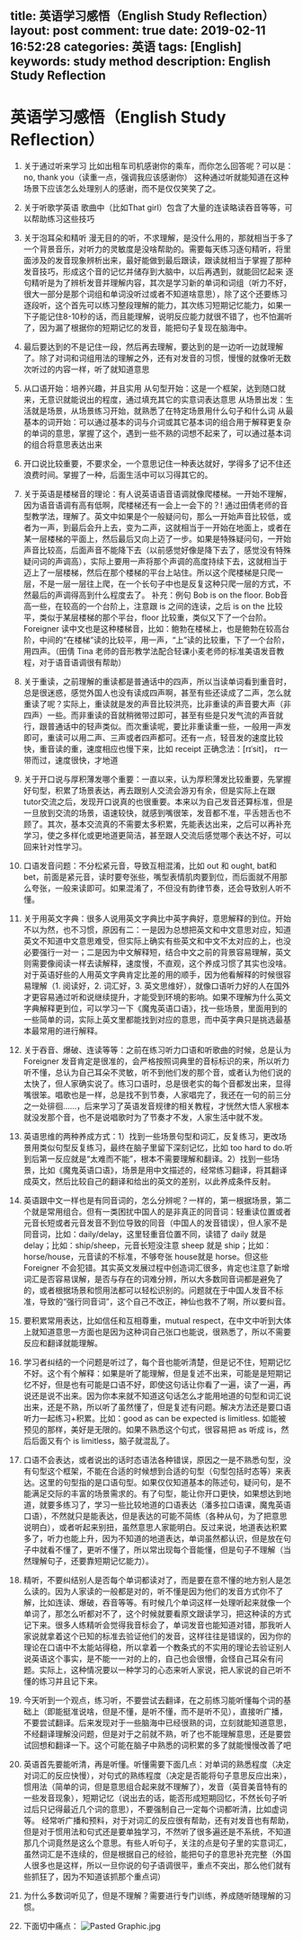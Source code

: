 title: 英语学习感悟（English Study Reflection）
layout: post
comment: true
date: 2019-02-11 16:52:28
categories: 英语
tags: [English]
keywords: study method
description: English Study Reflection
---

# 英语学习感悟（English Study Reflection）
1. 关于通过听来学习
比如出租车司机感谢你的乘车，而你怎么回答呢？可以是： no, thank you（读重一点，强调我应该感谢你）
这种通过听就能知道在这种场景下应该怎么处理别人的感谢，而不是仅仅笑笑了之。

2. 关于听歌学英语
歌曲中（比如That girl）包含了大量的连读略读吞音等等，可以帮助练习这些技巧

3. 关于泡耳朵和精听
漫无目的的听，不求理解，是没什么用的，那就相当于多了一个背景音乐，对听力的灵敏度是没啥帮助的。需要每天练习逐句精听，将里面涉及的发音现象辨析出来，最好能做到最后跟读，跟读就相当于掌握了那种发音技巧，形成这个音的记忆并储存到大脑中，以后再遇到，就能回忆起来
逐句精听是为了辨析发音并理解内容，其次是学习新的单词和词组（听力不好，很大一部分是那个词组和单词没听过或者不知道啥意思），除了这个还要练习逐段听，这个首先可以练习整段理解的能力，其次练习短期记忆能力，如果一下子能记住8-10秒的话，而且能理解，说明反应能力就很不错了，也不怕漏听了，因为漏了根据你的短期记忆的发音，能把句子复现在脑海中。

4. 最后要达到的不是记住一段，然后再去理解，要达到的是一边听一边就理解了。除了对词和词组用法的理解之外，还有对发音的习惯，慢慢的就像听无数次听过的内容一样，听了就知道意思

5. 从口语开始：培养兴趣，并且实用
从句型开始：这是一个框架，达到随口就来，无意识就能说出的程度，通过填充其它的实意词表达意思
从场景出发：生活就是场景，从场景练习开始，就熟悉了在特定场景用什么句子和什么词
从最基本的词开始：可以通过基本的词与介词或其它基本词的组合用于解释更复杂的单词的意思，掌握了这个，遇到一些不熟的词想不起来了，可以通过基本词的组合将意思表达出来

6. 开口说比较重要，不要求全，一个意思记住一种表达就好，学得多了记不住还浪费时间。掌握了一种，后面生活中可以习得其它的。

7. 关于英语是楼梯音的理论：有人说英语语音语调就像爬楼梯。一开始不理解，因为语音语调有高有低啊，爬楼梯还有一会上一会下的？! 通过田倩老师的音型教学法，理解了。英文中如果是个一般疑问句，那么一开始声音比较低，或者为一声，到最后会升上去，变为二声，这就相当于一开始在地面上，或者在某一层楼梯的平面上，然后最后又向上迈了一步。如果是特殊疑问句，一开始声音比较高，后面声音不能降下去（以前感觉好像是降下去了，感觉没有特殊疑问词的声调高），实际上要用一声将那个声调的高度持续下去，这就相当于迈上了一层楼梯，然后在那个楼梯的平台上站住。所以这个爬楼梯是只爬一层，不是一层一层往上爬，在一个长句子中也是反复这种只爬一层的方式，不然最后的声调得高到什么程度去了。
补充：例句 Bob is on the floor. Bob音高一些，在较高的一个台阶上，注意跟 is 之间的连读，之后 is on the 比较平，类似于某层楼梯的那个平台，floor 比较重，类似又下了一个台阶。 Foreigner 读中文也是这种楼梯音，比如：鲍勃在楼梯上，也是鲍勃在较高台阶，中间的“在楼梯”读的比较平，用一声，“上”读的比较重，下了一个台阶，用四声。（田倩 Tina 老师的音形教学法配合轻课小麦老师的标准美语发音教程，对于语音语调很有帮助）

8. 关于重读，之前理解的重读都是普通话中的四声，所以当读单词看到重音时，总是很迷惑，感觉外国人也没有读成四声啊，甚至有些还读成了二声，怎么就重读了呢？实际上，重读就是发的声音比较洪亮，比非重读的声音要大声（非四声）一些。而非重读的音就稍微带过即可，甚至有些是只发气流的声音就行，跟普通话中的轻声类似。而次重读呢，要比非重读重一些，一般用一声发即可，重读可以用二声、三声或者四声都可。还有一点，轻音发的速度比较快，重音读的重，速度相应也慢下来，比如 receipt 正确念法：[rɪˈsit]， rɪ一带而过，速度很快，才地道

9. 关于开口说与厚积薄发哪个重要：一直以来，认为厚积薄发比较重要，先掌握好句型，积累了场景表达，再去跟别人交流会游刃有余，但是实际上在跟 tutor交流之后，发现开口说真的也很重要。本来以为自己发音还算标准，但是一旦放到交流的场景，语速较快，就感到嘴很笨，发音都不准，平舌翘舌也不顾了。其次，基本交流真的不需要太多积累，先能表达出来，之后可以再补充学习，使之多样化或更地道更简洁，甚至跟人交流后感觉哪个表达不好，可以回来针对性学习。

10. 口语发音问题：不分松紧元音，导致互相混淆，比如 out 和 ought, bat和bet，前面是紧元音，读时要夸张些，嘴型表情肌肉要到位，而后面就不用那么夸张，一般来读即可。如果混淆了，不但没有韵律节奏，还会导致别人听不懂。

11. 关于用英文字典：很多人说用英文字典比中英字典好，意思解释的到位。开始不以为然，也不习惯，原因有二：一是因为总想把英文和中文意思对应，知道英文不知道中文意思难受，但实际上确实有些英文和中文不太对应的上，也没必要强行一对一；二是因为中文解释短，结合中文之前的背景容易理解，英文则需要像阅读一样去读解释，速度慢，不直观，这个养成习惯了其实也没啥。对于英语好些的人用英文字典肯定比差的用的顺手，因为他看解释的时候很容易理解（1. 阅读好，2. 词汇好，3. 英文思维好），就像口语听力好的人在国外才更容易通过听和说继续提升，才能受到环境的影响。如果不理解为什么英文字典解释更到位，可以学习一下《魔鬼英语口语》，找一些场景，里面用到的一些简单的词，实际上英文里都能找到对应的意思，而中英字典只是挑选最基本最常用的进行解释。

12. 关于吞音、爆破、连读等等：之前在练习听力口语和听歌曲的时候，总是认为 Foreigner 发音肯定是很准的，会严格按照词典里的音标标识的来，所以听力听不懂，总认为自己耳朵不灵敏，听不到他们发的那个音，或者认为他们说的太快了，但人家确实说了。练习口语时，总是很老实的每个音都发出来，显得嘴很笨。唱歌也是一样，总是找不到节奏，人家唱完了，我还在一句的前三分之一处徘徊......，后来学习了英语发音规律的相关教程，才恍然大悟人家根本就没发那个音，也不是说唱歌时为了节奏才不发，人家生活中就不发。

13. 英语思维的两种养成方式：1）找到一些场景句型和词汇，反复练习，更改场景用类似句型反复练习，最终在脑子里留下深刻记忆，比如 too hard to do.听到后第一反应就是“太难而不能”，根本不需要理解和翻译。2）找到一些场景，比如《魔鬼英语口语》，场景是用中文描述的，经常练习翻译，将其翻译成英文，然后比较自己的翻译和给出的英文的差别，以此养成条件反射。

14. 英语跟中文一样也是有同音词的，怎么分辨呢？一样的，第一根据场景，第二个就是常用组合。但有一类困扰中国人的是非真正的同音词：轻重读位置或者元音长短或者元音发音不到位导致的同音（中国人的发音错误），但人家不是同音词，比如：daily/delay，这里轻重音位置不同，读错了 daily 就是 delay；比如：ship/sheep，元音长短没注意 sheep 就是 ship；比如：horse/house，元音读的不标准，不够夸张 house就是 horse。但这些 Foreigner 不会犯错。其实英文发展过程中创造词汇很多，肯定也注意了新增词汇是否容易误解，是否与存在的词难分辨，所以大多数同音词都是避免了的，或者根据场景和惯用法都可以轻松识别的。问题就在于中国人发音不标准，导致的“强行同音词”，这个自己不改正，神仙也救不了啊，所以要纠音。

15. 要积累常用表达，比如信任和互相尊重，mutual respect，在中文中听到大体上就知道意思一方面也是因为这种词自己张口也能说，很熟悉了，所以不需要反应和翻译就能理解。

16. 学习者纠结的一个问题是听过了，每个音也能听清楚，但是记不住，短期记忆不好。这个有个解释：如果是听了能理解，但是复述不出来，可能是是短期记忆不好，但是也有可能是口语不好，即使这句话让你看了一遍，读了一遍，再说还是说不出来。因为你本来就不知道这句话怎么才能用地道的句型和词汇说出来，还是不熟，所以听了虽然懂了，但是复述有问题。解决方法还是要口语听力一起练习+积累。比如：good as can be expected is limitless. 如能被预见的那样，美好是无限的。如果不熟悉这个句式，很容易把 as 听成 is，然后后面又有个 is limitless，脑子就混乱了。

17. 口语不会表达，或者说出的话时态语法各种错误，原因之一是不熟悉句型，没有句型这个框架，不能在合适的时候想到合适的句型（句型包括时态等）来表达。这里的句型指的是口语句型。如果仅仅知道基本的陈述句，疑问句，是不能满足交际的丰富的场景需求的。有了句型，能让你开口更快，如果想达到地道，就要多练习了，学习一些比较地道的口语表达（潘多拉口语课，魔鬼英语口语），不然就只是能表达，但是表达的可能不简练（各种从句，为了把意思说明白），或者听起来别扭，虽然意思人家能明白。反过来说，地道表达积累多了，听力也能上升，因为不知道的地道表达，单词虽然都认识，但是放在句子中就看不懂了，更听不懂了，所以常出现每个音能懂，但是句子不理解（当然理解句子，还要靠短期记忆能力）。

18. 精听，不要纠结别人是否每个单词都读对了，而是要在意不懂的地方别人是怎么读的。因为人家读的一般都是对的，听不懂是因为他们的发音方式你不了解，比如连读、爆破，吞音等等。有时候几个单词这样一处理听起来就像一个单词了，那怎么听都对不了，这个时候就要看原文跟读学习，把这种读的方式记下来。很多人练精听会觉得我音标会了，单词发音也能知道对错，那我听人家说就拿着这个已知的标准去验证他们的发音，这样往往是错误的，因为你的理论在口语中不太能站得稳，所以拿着一个教条式的不实用的理论去验证别人说英语这个事实，是不能一一对的上的，自己也会很懵，会怪自己耳朵有问题。实际上，这种情况要以一种学习的心态来听人家说，把人家说的自己听不懂的练习并且记下来。

19. 今天听到一个观点，练习听，不要尝试去翻译，在之前练习能听懂每个词的基础上（即能挺准说啥，但是不懂，是听不懂，而不是听不见），直接听广播，不要尝试翻译。后来发现对于一些脑海中已经很熟的词，立刻就能知道意思，不经翻译理解没问题，但是对于之前就不熟，听了也不能理解意思，还是要尝试回想和翻译一下。这个可能在脑子中熟悉的词积累的多了就能慢慢改善了吧

20. 英语首先要能听清，再是听懂。听懂需要下面几点：对单词的熟悉程度（决定对词汇的反应快慢），对句式的熟练程度（决定是否能将句子意思反应出来），惯用法（简单的词，但是意思组合起来就不理解了），发音（英音美音特有的一些发音现象），短期记忆（说出去的话，能否形成短期回忆，不然长句子听过后只记得最近几个词的意思），不要强制自己一定每个词都听清，比如虚词等。 经常听广播和预料，对于对词汇的反应很有帮助，还有对发音也有帮助，但是对于惯用法和句式还是要单独学习，不然听了很多遍还是不系统，不知道那几个词竟然是这么个意思。有些人听句子，关注的点是句子里的实意词汇，虽然词汇是不连续的，但是根据自己的经验，能把句子的意思补充完整（外国人很多也是这样，所以一旦你说的句子语调很平，重点不突出，那么他们就有些抓狂了，因为不知道该抓那个重点词）

21. 为什么多数词听见了，但是不理解？需要进行专门训练，养成随听随理解的习惯。

30. 下面切中痛点：
![Pasted Graphic.jpg](resources/746EFADD6C79A14279CE68C54B7E3EC6.jpg)